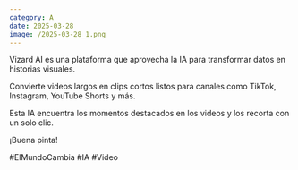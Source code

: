 ```yaml
--- 
category: A 
date: 2025-03-28 
image: /2025-03-28_1.png 
--- 
```


Vizard AI es una plataforma que aprovecha la IA para transformar datos en historias visuales. 

Convierte videos largos en clips cortos listos para canales como TikTok, Instagram, YouTube Shorts y más.

Esta IA encuentra  los momentos destacados en los videos y los recorta con un solo clic.

¡Buena pinta!

#ElMundoCambia #IA #Video